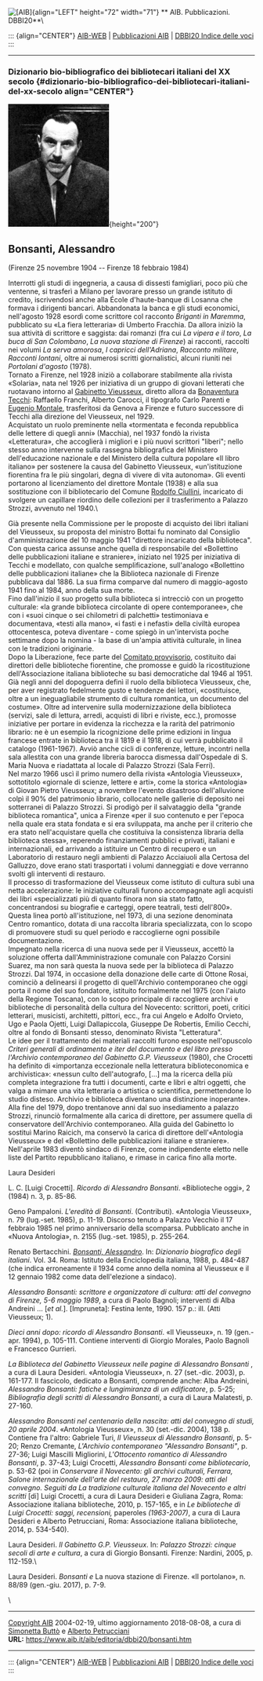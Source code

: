 ![\[AIB\]](/aib/wi/aibv72.gif){align="LEFT" height="72" width="71"}
** AIB. Pubblicazioni. DBBI20**\

::: {align="CENTER"}
[AIB-WEB](/) \| [Pubblicazioni AIB](/pubblicazioni/) \| [DBBI20 Indice
delle voci](dbbi20.htm)
:::

------------------------------------------------------------------------

### Dizionario bio-bibliografico dei bibliotecari italiani del XX secolo {#dizionario-bio-bibliografico-dei-bibliotecari-italiani-del-xx-secolo align="CENTER"}

![\[Ritratto\]](bonsanti.jpg){height="200"}

## Bonsanti, Alessandro

(Firenze 25 novembre 1904 -- Firenze 18 febbraio 1984)

Interrotti gli studi di ingegneria, a causa di dissesti famigliari, poco
più che ventenne, si trasferì a Milano per lavorare presso un grande
istituto di credito, iscrivendosi anche alla École d\'haute-banque di
Losanna che formava i dirigenti bancari. Abbandonata la banca e gli
studi economici, nell\'agosto 1928 esordì come scrittore col racconto
*Briganti in Maremma*, pubblicato su «La fiera letteraria» di Umberto
Fracchia. Da allora iniziò la sua attività di scrittore e saggista: dai
romanzi (fra cui *La vipera e il toro*, *La buca di San Colombano*, *La
nuova stazione di Firenze*) ai racconti, raccolti nei volumi *La serva
amorosa*, *I capricci dell\'Adriana*, *Racconto militare*, *Racconti
lontani*, oltre ai numerosi scritti giornalistici, alcuni riuniti nei
*Portolani d\'agosto* (1978).\
Tornato a Firenze, nel 1928 iniziò a collaborare stabilmente alla
rivista «Solaria», nata nel 1926 per iniziativa di un gruppo di giovani
letterati che ruotavano intorno al [Gabinetto
Vieusseux](/aib/stor/teche/fi-vie.htm), diretto allora da [Bonaventura
Tecchi](tecchi.htm): Raffaello Franchi, Alberto Carocci, il tipografo
Carlo Parenti e [Eugenio Montale](montale.htm), trasferitosi da Genova a
Firenze e futuro successore di Tecchi alla direzione del Vieusseux, nel
1929.\
Acquistato un ruolo preminente nella «tormentata e feconda repubblica
delle lettere di quegli anni» (Macchia), nel 1937 fondò la rivista
«Letteratura», che accoglierà i migliori e i più nuovi scrittori
\"liberi\"; nello stesso anno intervenne sulla rassegna bibliografica
del Ministero dell\'educazione nazionale e del Ministero della cultura
popolare «Il libro italiano» per sostenere la causa del Gabinetto
Vieusseux, «un\'istituzione fiorentina fra le più singolari, degna di
vivere di vita autonoma». Gli eventi portarono al licenziamento del
direttore Montale (1938) e alla sua sostituzione con il bibliotecario
del Comune [Rodolfo Ciullini](ciullini.htm), incaricato di svolgere un
capillare riordino delle collezioni per il trasferimento a Palazzo
Strozzi, avvenuto nel 1940.\

Già presente nella Commissione per le proposte di acquisto dei libri
italiani del Vieusseux, su proposta del ministro Bottai fu nominato dal
Consiglio d\'amministrazione del 10 maggio 1941 \"direttore incaricato
della biblioteca\". Con questa carica assunse anche quella di
responsabile del «Bollettino delle pubblicazioni italiane e straniere»,
iniziato nel 1925 per iniziativa di Tecchi e modellato, con qualche
semplificazione, sull\'analogo «Bollettino delle pubblicazioni italiane»
che la Biblioteca nazionale di Firenze pubblicava dal 1886. La sua firma
comparve dal numero di maggio-agosto 1941 fino al 1984, anno della sua
morte.\
Fino dall\'inizio il suo progetto sulla biblioteca si intrecciò con un
progetto culturale: «la grande biblioteca circolante di opere
contemporanee», che con i «suoi cinque o sei chilometri di palchetti»
testimoniava e documentava, «testi alla mano», «i fasti e i nefasti»
della civiltà europea ottocentesca, poteva diventare - come spiegò in
un\'intervista poche settimane dopo la nomina - la base di un\'ampia
attività culturale, in linea con le tradizioni originarie.\
Dopo la Liberazione, fece parte del [Comitato
provvisorio](/aib/stor/cariche46.htm), costituito dai direttori delle
biblioteche fiorentine, che promosse e guidò la ricostituzione
dell\'Associazione italiana biblioteche su basi democratiche dal 1946 al
1951.\
Già negli anni del dopoguerra definì il ruolo della biblioteca
Vieusseux, che, per aver registrato fedelmente gusto e tendenze dei
lettori, «costituisce, oltre a un ineguagliabile strumento di cultura
romantica, un documento del costume». Oltre ad intervenire sulla
modernizzazione della biblioteca (servizi, sale di lettura, arredi,
acquisti di libri e riviste, ecc.), promosse iniziative per portare in
evidenza la ricchezza e la rarità del patrimonio librario: ne è un
esempio la ricognizione delle prime edizioni in lingua francese entrate
in biblioteca tra il 1819 e il 1918, di cui verrà pubblicato il catalogo
(1961-1967). Avviò anche cicli di conferenze, letture, incontri nella
sala allestita con una grande libreria barocca dismessa dall\'Ospedale
di S. Maria Nuova e riadattata al locale di Palazzo Strozzi (Sala
Ferri).\
Nel marzo 1966 uscì il primo numero della rivista «Antologia Vieusseux»,
sottotitolo «giornale di scienze, lettere e arti», come la storica
«Antologia» di Giovan Pietro Vieusseux; a novembre l\'evento disastroso
dell\'alluvione colpì il 90% del patrimonio librario, collocato nelle
gallerie di deposito nei sotterranei di Palazzo Strozzi. Si prodigò per
il salvataggio della \"grande biblioteca romantica\", unica a Firenze
«per il suo contenuto e per l\'epoca nella quale era stata fondata e si
era sviluppata, ma anche per il criterio che era stato nell\'acquistare
quella che costituiva la consistenza libraria della biblioteca stessa»,
reperendo finanziamenti pubblici e privati, italiani e internazionali,
ed arrivando a istituire un Centro di recupero e un Laboratorio di
restauro negli ambienti di Palazzo Acciaiuoli alla Certosa del Galluzzo,
dove erano stati trasportati i volumi danneggiati e dove verranno svolti
gli interventi di restauro.\
Il processo di trasformazione del Vieusseux come istituto di cultura
subì una netta accelerazione: le iniziative culturali furono
accompagnate agli acquisti dei libri «specializzati più di quanto finora
non sia stato fatto, concentrandosi su biografie e carteggi, opere
teatrali, testi dell\'800». Questa linea portò all\'istituzione, nel
1973, di una sezione denominata Centro romantico, dotata di una raccolta
libraria specializzata, con lo scopo di promuovere studi su quel periodo
e raccoglierne ogni possibile documentazione.\
Impegnato nella ricerca di una nuova sede per il Vieusseux, accettò la
soluzione offerta dall\'Amministrazione comunale con Palazzo Corsini
Suarez, ma non sarà questa la nuova sede per la biblioteca di Palazzo
Strozzi. Dal 1974, in occasione della donazione delle carte di Ottone
Rosai, cominciò a delinearsi il progetto di quell\'Archivio
contemporaneo che oggi porta il nome del suo fondatore, istituito
formalmente nel 1975 (con l\'aiuto della Regione Toscana), con lo scopo
principale di raccogliere archivi e biblioteche di personalità della
cultura del Novecento: scrittori, poeti, critici letterari, musicisti,
architetti, pittori, ecc., fra cui Angelo e Adolfo Orvieto, Ugo e Paola
Ojetti, Luigi Dallapiccola, Giuseppe De Robertis, Emilio Cecchi, oltre
al fondo di Bonsanti stesso, denominato Rivista \"Letteratura\".\
Le idee per il trattamento dei materiali raccolti furono esposte
nell\'opuscolo *Criteri generali di ordinamento e iter del documento e
del libro presso l\'Archivio contemporaneo del Gabinetto G.P. Vieusseux*
(1980), che Crocetti ha definito di «importanza eccezionale nella
letteratura biblioteconomica e archivistica»: «nessun culto
dell\'autografo, \[\...\] ma la ricerca della più completa integrazione
fra tutti i documenti, carte e libri e altri oggetti, che valga a mimare
una vita letteraria o artistica o scientifica, permettendone lo studio
disteso. Archivio e biblioteca diventano una distinzione inoperante».\
Alla fine del 1979, dopo trentanove anni dal suo insediamento a palazzo
Strozzi, rinunciò formalmente alla carica di direttore, per assumere
quella di conservatore dell\'Archivio contemporaneo. Alla guida del
Gabinetto lo sostituì Marino Raicich, ma conservò la carica di direttore
dell\'«Antologia Vieusseux» e del «Bollettino delle pubblicazioni
italiane e straniere».\
Nell\'aprile 1983 diventò sindaco di Firenze, come indipendente eletto
nelle liste del Partito repubblicano italiano, e rimase in carica fino
alla morte.

Laura Desideri

L. C. \[Luigi Crocetti\]. *Ricordo di Alessandro Bonsanti*. «Biblioteche
oggi», 2 (1984) n. 3, p. 85-86.

Geno Pampaloni. *L\'eredità di Bonsanti*. (Contributi). «Antologia
Vieusseux», n. 79 (lug.-set. 1985), p. 11-19. Discorso tenuto a Palazzo
Vecchio il 17 febbraio 1985 nel primo anniversario della scomparsa.
Pubblicato anche in «Nuova Antologia», n. 2155 (lug.-set. 1985), p.
255-264.

Renato Bertacchini. [*Bonsanti,
Alessandro*](http://www.treccani.it/enciclopedia/alessandro-bonsanti_(Dizionario-Biografico)/).
In: *Dizionario biografico degli italiani*. Vol. 34. Roma: Istituto
della Enciclopedia italiana, 1988, p. 484-487 (che indica erroneamente
il 1934 come anno della nomina al Vieusseux e il 12 gennaio 1982 come
data dell\'elezione a sindaco).

*Alessandro Bonsanti: scrittore e organizzatore di cultura: atti del
convegno di Firenze, 5-6 maggio 1989*, a cura di Paolo Bagnoli;
interventi di Alba Andreini \... \[*et al.*\]. \[Impruneta\]: Festina
lente, 1990. 157 p.: ill. (Atti Vieusseux; 1).

*Dieci anni dopo: ricordo di Alessandro Bonsanti*. «Il Vieusseux», n. 19
(gen.-apr. 1994), p. 105-111. Contiene interventi di Giorgio Morales,
Paolo Bagnoli e Francesco Gurrieri.

*La Biblioteca del Gabinetto Vieusseux nelle pagine di Alessandro
Bonsanti* , a cura di Laura Desideri. «Antologia Vieusseux», n. 27
(set.-dic. 2003), p. 161-177. Il fascicolo, dedicato a Bonsanti,
comprende anche: Alba Andreini, *Alessandro Bonsanti: fatiche e
lungimiranza di un edificatore*, p. 5-25; *Bibliografia degli scritti di
Alessandro Bonsanti*, a cura di Laura Malatesti, p. 27-160.

*Alessandro Bonsanti nel centenario della nascita: atti del convegno di
studi, 20 aprile 2004*. «Antologia Vieusseux», n. 30 (set.-dic. 2004),
138 p. Contiene fra l\'altro: Gabriele Turi, *Il Vieusseux di Alessandro
Bonsanti*, p. 5-20; Renzo Cremante, *L\'Archivio contemporaneo
\"Alessandro Bonsanti\"*, p. 27-36; Luigi Mascilli Migliorini,
*L\'Ottocento romantico di Alessandro Bonsanti*, p. 37-43; Luigi
Crocetti, *Alessandro Bonsanti come bibliotecario*, p. 53-62 (poi in
*Conservare il Novecento: gli archivi culturali, Ferrara, Salone
internazionale dell\'arte del restauro, 27 marzo 2009: atti del
convegno. Seguiti da La tradizione culturale italiana del Novecento e
altri scritti* \[di\] Luigi Crocetti, a cura di Laura Desideri e
Giuliana Zagra, Roma: Associazione italiana biblioteche, 2010, p.
157-165, e in *Le biblioteche di Luigi Crocetti: saggi, recensioni,*
paperoles *(1963-2007)*, a cura di Laura Desideri e Alberto Petrucciani,
Roma: Associazione italiana biblioteche, 2014, p. 534-540).

Laura Desideri. *Il Gabinetto G.P. Vieusseux*. In: *Palazzo Strozzi:
cinque secoli di arte e cultura*, a cura di Giorgio Bonsanti. Firenze:
Nardini, 2005, p. 112-159.\

Laura Desideri. *Bonsanti e* La nuova stazione di Firenze. «Il
portolano», n. 88/89 (gen.-giu. 2017), p. 7-9.

\

------------------------------------------------------------------------

[Copyright AIB](/su-questo-sito/dichiarazione-di-copyright-aib-web/)
2004-02-19, ultimo aggiornamento 2018-08-08, a cura di [Simonetta
Buttò](/aib/redazione3.htm) e [Alberto
Petrucciani](/su-questo-sito/redazione-aib-web/)\
**URL:** https://www.aib.it/aib/editoria/dbbi20/bonsanti.htm

------------------------------------------------------------------------

::: {align="CENTER"}
[AIB-WEB](/) \| [Pubblicazioni AIB](/pubblicazioni/) \| [DBBI20 Indice
delle voci](dbbi20.htm)
:::
